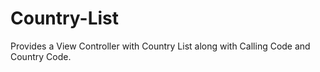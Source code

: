 Country-List
============

Provides a View Controller with Country List along with Calling Code and Country Code.

